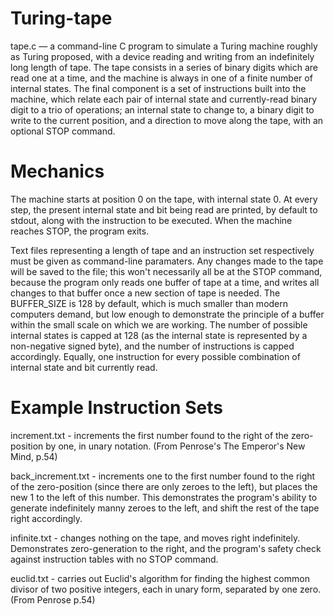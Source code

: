 # Turing-tape
 tape.c — a command-line C program to simulate a Turing machine roughly as Turing proposed, with a device reading and writing from an indefinitely long length of tape. The tape consists in a series of binary digits which are read one at a time, and the machine is always in one of a finite number of internal states. The final component is a set of instructions built into the machine, which relate each pair of internal state and currently-read binary digit to a trio of operations; an internal state to change to, a binary digit to write to the current position, and a direction to move along the tape, with an optional STOP command.
 
 # Mechanics
 The machine starts at position 0 on the tape, with internal state 0. At every step, the present internal state and bit being read are printed, by default to stdout, along with the instruction to be executed. When the machine reaches STOP, the program exits.
 
 Text files representing a length of tape and an instruction set respectively must be given as command-line paramaters. Any changes made to the tape will be saved to the file; this won't necessarily all be at the STOP command, because the program only reads one buffer of tape at a time, and writes all changes to that buffer once a new section of tape is needed. The BUFFER_SIZE is 128 by default, which is much smaller than modern computers demand, but low enough to demonstrate the principle of a buffer within the small scale on which we are working. The number of possible internal states is capped at 128 (as the internal state is represented by a non-negative signed byte), and the number of instructions is capped accordingly. Equally, one instruction for every possible combination of internal state and bit currently read.

# Example Instruction Sets
 increment.txt - increments the first number found to the right of the zero-position by one, in unary notation. (From Penrose's The Emperor's New Mind, p.54)
 
 back_increment.txt - increments one to the first number found to the right of the zero-position (since there are only zeroes to the left), but places the new 1 to the left of this number. This demonstrates the program's ability to generate indefinitely manny zeroes to the left, and shift the rest of the tape right accordingly.
 
 infinite.txt - changes nothing on the tape, and moves right indefinitely. Demonstrates zero-generation to the right, and the program's safety check against instruction tables with no STOP command.
 
 euclid.txt - carries out Euclid's algorithm for finding the highest common divisor of two positive integers, each in unary form, separated by one zero. (From Penrose p.54)
